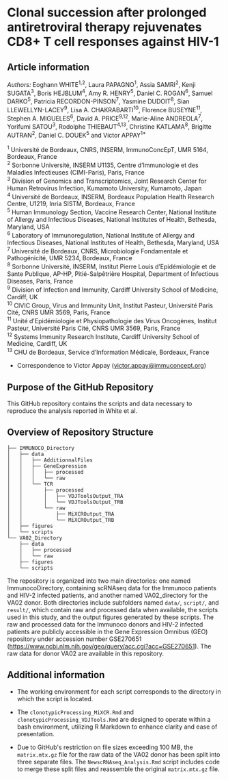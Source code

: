 # Clonal succession after prolonged antiretroviral therapy rejuvenates CD8+ T cell responses against HIV-1

## Article information

*Authors:* Eoghann WHITE<sup>1,2</sup>, Laura PAPAGNO<sup>1</sup>, Assia SAMRI<sup>2</sup>, Kenji SUGATA<sup>3</sup>, Boris HEJBLUM<sup>4</sup>, Amy R. HENRY<sup>5</sup>, Daniel C. ROGAN<sup>6</sup>, Samuel DARKO<sup>5</sup>, Patricia RECORDON-PINSON<sup>7</sup>, Yasmine DUDOIT<sup>8</sup>, Sian LLEWELLYN-LACEY<sup>9</sup>, Lisa A. CHAKRABARTI<sup>10</sup>, Florence BUSEYNE<sup>11</sup>, Stephen A. MIGUELES<sup>6</sup>, David A. PRICE<sup>9,12</sup>, Marie-Aline ANDREOLA<sup>7</sup>, Yorifumi SATOU<sup>3</sup>, Rodolphe THIEBAUT<sup>4,13</sup>, Christine KATLAMA<sup>8</sup>, Brigitte AUTRAN<sup>2</sup>, Daniel C. DOUEK<sup>5</sup> and Victor APPAY<sup>1*</sup>
 
<sup>1</sup> Université de Bordeaux, CNRS, INSERM, ImmunoConcEpT, UMR 5164, Bordeaux, France <br />
<sup>2</sup> Sorbonne Université, INSERM U1135, Centre d’Immunologie et des Maladies Infectieuses (CIMI-Paris), Paris, France <br />
<sup>3</sup> Division of Genomics and Transcriptomics, Joint Research Center for Human Retrovirus Infection, Kumamoto University, Kumamoto, Japan <br />
<sup>4</sup> Université de Bordeaux, INSERM, Bordeaux Population Health Research Centre, U1219, Inria SISTM, Bordeaux, France <br />
<sup>5</sup> Human Immunology Section, Vaccine Research Center, National Institute of Allergy and Infectious Diseases, National Institutes of Health, Bethesda, Maryland, USA <br />
<sup>6</sup> Laboratory of Immunoregulation, National Institute of Allergy and Infectious Diseases, National Institutes of Health, Bethesda, Maryland, USA <br />
<sup>7</sup> Université de Bordeaux, CNRS, Microbiologie Fondamentale et Pathogénicité, UMR 5234, Bordeaux, France <br />
<sup>8</sup> Sorbonne Université, INSERM, Institut Pierre Louis d’Epidémiologie et de Sante Publique, AP-HP, Pitié-Salpêtrière Hospital, Department of Infectious Diseases, Paris, France <br />
<sup>9</sup> Division of Infection and Immunity, Cardiff University School of Medicine, Cardiff, UK <br />
<sup>10</sup> CIVIC Group, Virus and Immunity Unit, Institut Pasteur, Université Paris Cité, CNRS UMR 3569, Paris, France <br />
<sup>11</sup> Unité d'Epidémiologie et Physiopathologie des Virus Oncogènes, Institut Pasteur, Université Paris Cité, CNRS UMR 3569, Paris, France <br />
<sup>12</sup> Systems Immunity Research Institute, Cardiff University School of Medicine, Cardiff, UK <br />
<sup>13</sup> CHU de Bordeaux, Service d’Information Médicale, Bordeaux, France <br />

* Correspondence to Victor Appay (victor.appay@immuconcept.org) 

## Purpose of the GitHub Repository

This GitHub repository contains the scripts and data necessary to reproduce the analysis reported in White et al.
 
## Overview of Repository Structure
	
	├── IMMUNOCO_Directory
	│   ├── data
	│   │   ├── AdditionnalFiles
	│   │   ├── GeneExpression
	│   │   │   ├── processed
	│   │   │   └── raw
	│   │   └── TCR
	│   │       ├── processed
	│   │       │   ├── VDJToolsOutput_TRA
	│   │       │   └── VDJToolsOutput_TRB
	│   │       └── raw
	│   │           ├── MiXCROutput_TRA
	│   │           └── MiXCROutput_TRB
	│   ├── figures
	│   └── scripts
	└── VA02_Directory
	    ├── data
	    │   ├── processed
	    │   └── raw
	    ├── figures
	    └── scripts

The repository is organized into two main directories: one named ImmunocoDirectory, containing scRNAseq data for the Immunoco patients and HIV-2 infected patients, and another named VA02_directory for the VA02 donor. Both directories include subfolders named `data/`, `script/`, and `result/`, which contain raw and processed data when available, the scripts used in this study, and the output figures generated by these scripts. The raw and processed data for the Immunoco donors and HIV-2 infected patients are publicly accessible in the Gene Expression Omnibus (GEO) repository under accession number GSE270651 (https://www.ncbi.nlm.nih.gov/geo/query/acc.cgi?acc=GSE270651). The raw data for donor VA02 are available in this repository.

## Additional information

- The working environment for each script corresponds to the directory in which the script is located.

- The `clonotypicProcessing_MiXCR.Rmd` and `clonotypicProcessing_VDJTools.Rmd` are designed to operate within a bash environment, utilizing R Markdown to enhance clarity and ease of presentation.

- Due to GitHub's restriction on file sizes exceeding 100 MB, the `matrix.mtx.gz` file for the raw data of the VA02 donor has been split into three separate files. The `NewscRNAseq_Analysis.Rmd` script includes code to merge these split files and reassemble the original `matrix.mtx.gz` file.

